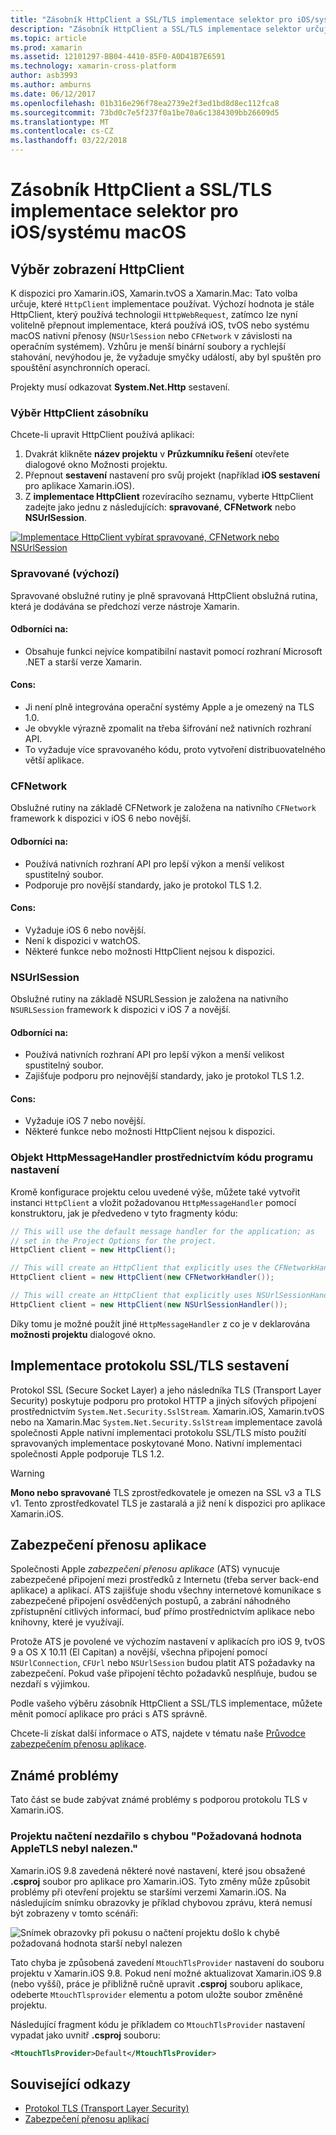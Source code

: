 ```yaml
---
title: "Zásobník HttpClient a SSL/TLS implementace selektor pro iOS/systému macOS"
description: "Zásobník HttpClient a SSL/TLS implementace selektor určuje implementace HttpClient a SSL/TLS, která se použije v aplikaci Xamarin iOS, tvOS nebo systému macOS."
ms.topic: article
ms.prod: xamarin
ms.assetid: 12101297-BB04-4410-85F0-A0D41B7E6591
ms.technology: xamarin-cross-platform
author: asb3993
ms.author: amburns
ms.date: 06/12/2017
ms.openlocfilehash: 01b316e296f78ea2739e2f3ed1bd8d8ec112fca8
ms.sourcegitcommit: 73bd0c7e5f237f0a1be70a6c1384309bb26609d5
ms.translationtype: MT
ms.contentlocale: cs-CZ
ms.lasthandoff: 03/22/2018
---
```

# <a name="httpclient-stack-and-ssltls-implementation-selector-for-iosmacos"></a>Zásobník HttpClient a SSL/TLS implementace selektor pro iOS/systému macOS

## <a name="httpclient-stack-selector"></a>Výběr zobrazení HttpClient

K dispozici pro Xamarin.iOS, Xamarin.tvOS a Xamarin.Mac: Tato volba určuje, které `HttpClient` implementace používat. Výchozí hodnota je stále HttpClient, který používá technologii `HttpWebRequest`, zatímco lze nyní volitelně přepnout implementace, která používá iOS, tvOS nebo systému macOS nativní přenosy (`NSUrlSession` nebo `CFNetwork` v závislosti na operačním systémem). Vzhůru je menší binární soubory a rychlejší stahování, nevýhodou je, že vyžaduje smyčky událostí, aby byl spuštěn pro spouštění asynchronních operací.

Projekty musí odkazovat **System.Net.Http** sestavení.

<a name="Selecting-a-HttpClient-Stack" />

### <a name="selecting-a-httpclient-stack"></a>Výběr HttpClient zásobníku

Chcete-li upravit HttpClient používá aplikaci:

1. Dvakrát klikněte **název projektu** v **Průzkumníku řešení** otevřete dialogové okno Možnosti projektu.
2. Přepnout **sestavení** nastavení pro svůj projekt (například **iOS sestavení** pro aplikace Xamarin.iOS).
3. Z **implementace HttpClient** rozevíracího seznamu, vyberte HttpClient zadejte jako jednu z následujících: **spravované**, **CFNetwork** nebo **NSUrlSession**.

[![Implementace HttpClient vybírat spravované, CFNetwork nebo NSUrlSession](http-stack-images/http-xs-sml.png)](http-stack-images/http-xs.png#lightbox)

<a name="Managed" />

### <a name="managed-default"></a>Spravované (výchozí)

Spravované obslužné rutiny je plně spravovaná HttpClient obslužná rutina, která je dodávána se předchozí verze nástroje Xamarin.

#### <a name="pros"></a>Odborníci na:

 - Obsahuje funkci nejvíce kompatibilní nastavit pomocí rozhraní Microsoft .NET a starší verze Xamarin.

#### <a name="cons"></a>Cons:

 - Ji není plně integrována operační systémy Apple a je omezený na TLS 1.0.
 - Je obvykle výrazně zpomalit na třeba šifrování než nativních rozhraní API.
 - To vyžaduje více spravovaného kódu, proto vytvoření distribuovatelného větší aplikace.

<a name="CFNetwork" />

### <a name="cfnetwork"></a>CFNetwork

Obslužné rutiny na základě CFNetwork je založena na nativního `CFNetwork` framework k dispozici v iOS 6 nebo novější.

#### <a name="pros"></a>Odborníci na:

 - Používá nativních rozhraní API pro lepší výkon a menší velikost spustitelný soubor.
 - Podporuje pro novější standardy, jako je protokol TLS 1.2.

#### <a name="cons"></a>Cons:

 - Vyžaduje iOS 6 nebo novější.
 - Není k dispozici v watchOS.
 - Některé funkce nebo možnosti HttpClient nejsou k dispozici.

<a name="NSUrlSession" />

### <a name="nsurlsession"></a>NSUrlSession

Obslužné rutiny na základě NSURLSession je založena na nativního `NSURLSession` framework k dispozici v iOS 7 a novější.

#### <a name="pros"></a>Odborníci na:

 - Používá nativních rozhraní API pro lepší výkon a menší velikost spustitelný soubor.
 - Zajišťuje podporu pro nejnovější standardy, jako je protokol TLS 1.2.

#### <a name="cons"></a>Cons:

 - Vyžaduje iOS 7 nebo novější.
 - Některé funkce nebo možnosti HttpClient nejsou k dispozici.

### <a name="programmatically-setting-the-httpmessagehandler"></a>Objekt HttpMessageHandler prostřednictvím kódu programu nastavení

Kromě konfigurace projektu celou uvedené výše, můžete také vytvořit instanci `HttpClient` a vložit požadovanou `HttpMessageHandler` pomocí konstruktoru, jak je předvedeno v tyto fragmenty kódu:

```csharp
// This will use the default message handler for the application; as
// set in the Project Options for the project.
HttpClient client = new HttpClient();

// This will create an HttpClient that explicitly uses the CFNetworkHandler
HttpClient client = new HttpClient(new CFNetworkHandler());

// This will create an HttpClient that explicitly uses NSUrlSessionHandler
HttpClient client = new HttpClient(new NSUrlSessionHandler());
```

Díky tomu je možné použít jiné `HttpMessageHandler` z co je v deklarována **možnosti projektu** dialogové okno.

<a name="New-SSL-TLS-implementation-build-option" />
<a name="Selecting-a-SSL-TLS-implementation" />
<a name="Apple-TLS" />

## <a name="ssltls-implementation-build"></a>Implementace protokolu SSL/TLS sestavení

Protokol SSL (Secure Socket Layer) a jeho následníka TLS (Transport Layer Security) poskytuje podporu pro protokol HTTP a jiných síťových připojení prostřednictvím `System.Net.Security.SslStream`. Xamarin.iOS, Xamarin.tvOS nebo na Xamarin.Mac `System.Net.Security.SslStream` implementace zavolá společnosti Apple nativní implementaci protokolu SSL/TLS místo použití spravovaných implementace poskytované Mono. Nativní implementaci společnosti Apple podporuje TLS 1.2.

<a name="Mono" />

> [!WARNING]
> **Mono nebo spravované** TLS zprostředkovatele je omezen na SSL v3 a TLS v1. Tento zprostředkovatel TLS je zastaralá a již není k dispozici pro aplikace Xamarin.iOS. 

<a name="App-Transport-Security" />

## <a name="app-transport-security"></a>Zabezpečení přenosu aplikace

Společnosti Apple _zabezpečení přenosu aplikace_ (ATS) vynucuje zabezpečené připojení mezi prostředků z Internetu (třeba server back-end aplikace) a aplikací. ATS zajišťuje shodu všechny internetové komunikace s zabezpečené připojení osvědčených postupů, a zabrání náhodného zpřístupnění citlivých informací, buď přímo prostřednictvím aplikace nebo knihovny, které je využívají.

Protože ATS je povolené ve výchozím nastavení v aplikacích pro iOS 9, tvOS 9 a OS X 10.11 (El Capitan) a novější, všechna připojení pomocí `NSUrlConnection`, `CFUrl` nebo `NSUrlSession` budou platit ATS požadavky na zabezpečení. Pokud vaše připojení těchto požadavků nesplňuje, budou se nezdaří s výjimkou.

Podle vašeho výběru zásobník HttpClient a SSL/TLS implementace, můžete měnit pomocí aplikace pro práci s ATS správně.

Chcete-li získat další informace o ATS, najdete v tématu naše [Průvodce zabezpečením přenosu aplikace](~/ios/app-fundamentals/ats.md).

## <a name="known-issues"></a>Známé problémy

Tato část se bude zabývat známé problémy s podporou protokolu TLS v Xamarin.iOS.

### <a name="project-failed-to-load-with-error-requested-value-appletls-wasnt-found"></a>Projektu načtení nezdařilo s chybou "Požadovaná hodnota AppleTLS nebyl nalezen."

Xamarin.iOS 9.8 zavedená některé nové nastavení, které jsou obsažené **.csproj** soubor pro aplikace pro Xamarin.iOS. Tyto změny může způsobit problémy při otevření projektu se staršími verzemi Xamarin.iOS. Na následujícím snímku obrazovky je příklad chybovou zprávu, která nemusí být zobrazeny v tomto scénáři:

![Snímek obrazovky při pokusu o načtení projektu došlo k chybě požadovaná hodnota starší nebyl nalezen](http-stack-images/tlserror-xs.png)

Tato chyba je způsobená zavedení `MtouchTlsProvider` nastavení do souboru projektu v Xamarin.iOS 9.8. Pokud není možné aktualizovat Xamarin.iOS 9.8 (nebo vyšší), práce je přibližně ručně upravit **.csproj** souboru aplikace, odeberte `MtouchTlsprovider` elementu a potom uložte soubor změněné projektu.

Následující fragment kódu je příkladem co `MtouchTlsProvider` nastavení vypadat jako uvnitř **.csproj** souboru:

```xml
<MtouchTlsProvider>Default</MtouchTlsProvider>
```

## <a name="related-links"></a>Související odkazy

- [Protokol TLS (Transport Layer Security)](~/cross-platform/app-fundamentals/transport-layer-security.md)
- [Zabezpečení přenosu aplikací](~/ios/app-fundamentals/ats.md)
